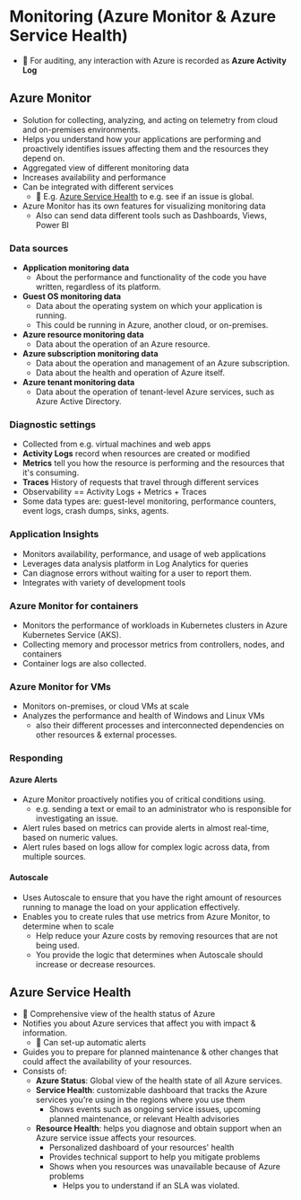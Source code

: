 # Monitoring (Azure Monitor & Azure Service Health)

- 📝 For auditing, any interaction with Azure is recorded as **Azure Activity Log**

## Azure Monitor

- Solution for collecting, analyzing, and acting on telemetry from cloud and on-premises environments.
- Helps you understand how your applications are performing and proactively identifies issues affecting them and the resources they depend on.
- Aggregated view of different monitoring data
- Increases availability and performance
- Can be integrated with different services
  - 📝 E.g. [Azure Service Health](#azure-service-health) to e.g. see if an issue is global.
- Azure Monitor has its own features for visualizing monitoring data
  - Also can send data different tools such as Dashboards, Views, Power BI

### Data sources

- **Application monitoring data**
  - About the performance and functionality of the code you have written, regardless of its platform.
- **Guest OS monitoring data**
  - Data about the operating system on which your application is running.
  - This could be running in Azure, another cloud, or on-premises.
- **Azure resource monitoring data**
  - Data about the operation of an Azure resource.
- **Azure subscription monitoring data**
  - Data about the operation and management of an Azure subscription.
  - Data about the health and operation of Azure itself.
- **Azure tenant monitoring data**
  - Data about the operation of tenant-level Azure services, such as Azure Active Directory.

### Diagnostic settings

- Collected from e.g. virtual machines and web apps
- **Activity Logs** record when resources are created or modified
- **Metrics** tell you how the resource is performing and the resources that it's consuming.
- **Traces** History of requests that travel through different services
- Observability == Activity Logs + Metrics + Traces
- Some data types are: guest-level monitoring, performance counters, event logs, crash dumps, sinks, agents.

### Application Insights

- Monitors availability, performance, and usage of web applications
- Leverages data analysis platform in Log Analytics for queries
- Can diagnose errors without waiting for a user to report them.
- Integrates with variety of development tools

### Azure Monitor for containers

- Monitors the performance of workloads in Kubernetes clusters in Azure Kubernetes Service (AKS).
- Collecting memory and processor metrics from controllers, nodes, and containers
- Container logs are also collected.

### Azure Monitor for VMs

- Monitors on-premises, or cloud VMs at scale
- Analyzes the performance and health of Windows and Linux VMs
  - also their different processes and interconnected dependencies on other resources & external processes.

### Responding

#### Azure Alerts

- Azure Monitor proactively notifies you of critical conditions using.
  - e.g. sending a text or email to an administrator who is responsible for investigating an issue.
- Alert rules based on metrics can provide alerts in almost real-time, based on numeric values.
- Alert rules based on logs allow for complex logic across data, from multiple sources.

#### Autoscale

- Uses Autoscale to ensure that you have the right amount of resources running to manage the load on your application effectively.
- Enables you to create rules that use metrics from Azure Monitor, to determine when to scale
  - Help reduce your Azure costs by removing resources that are not being used.
  - You provide the logic that determines when Autoscale should increase or decrease resources.

## Azure Service Health

- 📝 Comprehensive view of the health status of Azure
- Notifies you about Azure services that affect you with impact & information.
  - 📝 Can set-up automatic alerts
- Guides you to prepare for planned maintenance & other changes that could affect the availability of your resources.
- Consists of:
  - **Azure Status**: Global view of the health state of all Azure services.
  - **Service Health**: customizable dashboard that tracks the Azure services you're using in the regions where you use them
    - Shows events such as ongoing service issues, upcoming planned maintenance, or relevant Health advisories
  - **Resource Health**: helps you diagnose and obtain support when an Azure service issue affects your resources.
    - Personalized dashboard of your resources' health
    - Provides technical support to help you mitigate problems
    - Shows when you resources was unavailable because of Azure problems
      - Helps you to understand if an SLA was violated.
